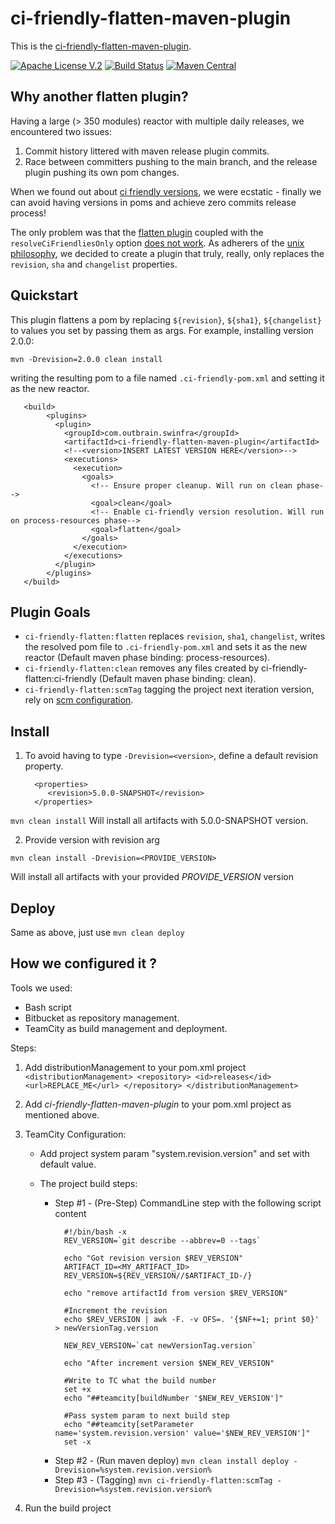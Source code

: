 # ci-friendly-flatten-maven-plugin 

This is the [ci-friendly-flatten-maven-plugin](https://github.com/outbrain/ci-friendly-flatten-maven-plugin).

[![Apache License V.2](https://img.shields.io/badge/license-Apache%20V.2-blue.svg)](https://github.com/outbrain/ci-friendly-plugin/blob/master/LICENSE) 
[![Build Status](https://travis-ci.org/outbrain/ci-friendly-flatten-maven-plugin.svg?branch=main)](https://travis-ci.org/github/outbrain/ci-friendly-flatten-maven-plugin)
[![Maven Central](https://img.shields.io/maven-central/v/com.outbrain.swinfra/ci-friendly-flatten-maven-plugin.svg?label=Maven%20Central)](http://search.maven.org/#search%7Cga%7C1%7Cci-friendly-flatten-maven-plugin)

## Why another flatten plugin?
Having a large (> 350 modules) reactor with multiple daily releases,
we encountered two issues:
1) Commit history littered with maven release plugin commits.
2) Race between committers pushing to the main branch, and the release plugin pushing its own pom changes.

When we found out about [ci friendly versions](https://maven.apache.org/maven-ci-friendly.html), we were ecstatic - finally we can avoid having
versions in poms and achieve zero commits release process!

The only problem was that the [flatten plugin](https://www.mojohaus.org/flatten-maven-plugin) coupled with the `resolveCiFriendliesOnly`
option [does not work](https://github.com/mojohaus/flatten-maven-plugin/issues/51#issuecomment-566069689).
As adherers of the [unix philosophy](https://en.wikipedia.org/wiki/Unix_philosophy#:~:text=The%20Unix%20philosophy%20emphasizes%20building,as%20opposed%20to%20monolithic%20design.),
we decided to create a plugin that truly, really, only replaces the `revision`, `sha` and `changelist` properties. 

## Quickstart
This plugin flattens a pom by replacing `${revision}`, `${sha1}`, `${changelist}` to 
 values you set by passing them as args. For example, installing version 2.0.0:
 
    mvn -Drevision=2.0.0 clean install
   
 writing the resulting pom to a file named `.ci-friendly-pom.xml` and setting it as the new reactor.
```
   <build>
        <plugins>
          <plugin>
            <groupId>com.outbrain.swinfra</groupId>
            <artifactId>ci-friendly-flatten-maven-plugin</artifactId>
            <!--<version>INSERT LATEST VERSION HERE</version>-->
            <executions>
              <execution>
                <goals>
                  <!-- Ensure proper cleanup. Will run on clean phase-->
                  <goal>clean</goal>
                  <!-- Enable ci-friendly version resolution. Will run on process-resources phase-->
                  <goal>flatten</goal>
                </goals>
              </execution>
            </executions>
          </plugin>
        </plugins>
   </build>
```
## Plugin Goals
 - `ci-friendly-flatten:flatten` replaces `revision`, `sha1`, `changelist`, writes the resolved pom file to `.ci-friendly-pom.xml` and sets it as the new reactor (Default maven phase binding: process-resources).
 - `ci-friendly-flatten:clean` removes any files created by ci-friendly-flatten:ci-friendly (Default maven phase binding: clean).
 - `ci-friendly-flatten:scmTag` tagging the project next iteration version, rely on [scm configuration](https://maven.apache.org/scm/maven-scm-plugin/usage.html).
 
## Install

1. To avoid having to type `-Drevision=<version>`, define a default revision property. 

         <properties>
            <revision>5.0.0-SNAPSHOT</revision>
         </properties>

`mvn clean install`
Will install all artifacts with 5.0.0-SNAPSHOT version.

2. Provide version with revision arg

`mvn clean install -Drevision=<PROVIDE_VERSION>`

Will install all artifacts with your provided *PROVIDE_VERSION* version

## Deploy

Same as above, just use `mvn clean deploy`


## How we configured it ?

Tools we used:
- Bash script
- Bitbucket as repository management.
- TeamCity as build management and deployment.

Steps:
1. Add distributionManagement to your pom.xml project
        ```
          <distributionManagement>
            <repository>
              <id>releases</id>
              <url>REPLACE_ME</url>
            </repository>
          </distributionManagement>
        ```
  
2. Add *ci-friendly-flatten-maven-plugin* to your pom.xml project as mentioned above.
3. TeamCity Configuration:
    
    - Add project system param "system.revision.version" and set with default value.
    
    - The project build steps:
        
      - Step #1 - (Pre-Step) CommandLine step with the following script content
        ```
          #!/bin/bash -x
          REV_VERSION=`git describe --abbrev=0 --tags`
          
          echo "Got revision version $REV_VERSION"
          ARTIFACT_ID=<MY_ARTIFACT_ID>
          REV_VERSION=${REV_VERSION//$ARTIFACT_ID-/}
          
          echo "remove artifactId from version $REV_VERSION"
          
          #Increment the revision
          echo $REV_VERSION | awk -F. -v OFS=. '{$NF+=1; print $0}' > newVersionTag.version
          
          NEW_REV_VERSION=`cat newVersionTag.version`
          
          echo "After increment version $NEW_REV_VERSION"
          
          #Write to TC what the build number
          set +x
          echo "##teamcity[buildNumber '$NEW_REV_VERSION']"
          
          #Pass system param to next build step
          echo "##teamcity[setParameter name='system.revision.version' value='$NEW_REV_VERSION']"
          set -x
        ```
       - Step #2 - (Run maven deploy) 
          `mvn clean install deploy -Drevision=%system.revision.version%`
       - Step #3 - (Tagging)
          `mvn ci-friendly-flatten:scmTag -Drevision=%system.revision.version%`

4. Run the build project        